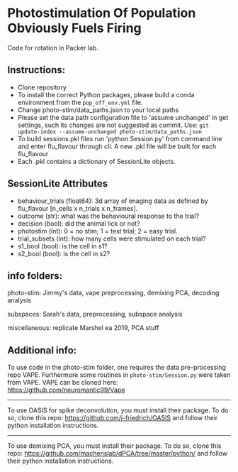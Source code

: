 # Photostimulation Of Population Obviously Fuels Firing

Code for rotation in Packer lab.

## Instructions:

- Clone repository
- To install the correct Python packages, please build a conda environment from the `pop_off_env.yml` file.
- Change photo-stim/data_paths.json to your local paths
- Please set the data path configuration file to 'assume unchanged' in get settings, such its changes are not suggested as commit. Use: `git update-index --assume-unchanged photo-stim/data_paths.json` 
- To build sessions.pkl files run 'python Session.py' from command line and enter flu_flavour through cli. A new .pkl file will be built for each flu_flavour
- Each .pkl contains a dictionary of SessionLite objects.

## SessionLite Attributes
- behaviour_trials (float64): 3d array of imaging data as defined by flu_flavour [n_cells x n_trials x n_frames].
- outcome (str): what was the behavioural response to the trial?
- decision (bool): did the animal lick or not?
- photostim (int): 0 = no stim; 1 = test trial; 2 = easy trial.
- trial_subsets (int): how many cells were stimulated on each trial?
- s1_bool (bool): is the cell in s1?
- s2_bool (bool): is the cell in s2?

## info folders:

photo-stim: Jimmy's data, vape preprocessing, demixing PCA, decoding analysis

subspaces: Sarah's data, preprocessing, subspace analysis

miscellaneous: replicate Marshel ea 2019, PCA stuff

## Additional info:

To use code in the photo-stim folder, one requires the data pre-processing repo VAPE. Furthermore some routines in `photo-stim/Session.py` were taken from VAPE. VAPE can be cloned here: https://github.com/neuromantic99/Vape

-------------

To use OASIS for spike deconvolution, you must install their package. To do so, clone this repo: 
https://github.com/j-friedrich/OASIS
and follow their python installation instructions.

------------

To use demixing PCA, you must install their package. To do so, clone this repo: https://github.com/machenslab/dPCA/tree/master/python/
and follow their python installation instructions. 

